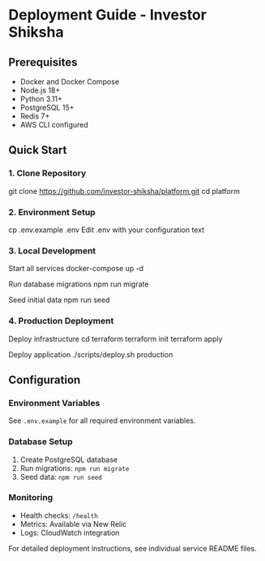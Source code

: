 # Deployment Guide - Investor Shiksha

## Prerequisites
- Docker and Docker Compose
- Node.js 18+
- Python 3.11+
- PostgreSQL 15+
- Redis 7+
- AWS CLI configured

## Quick Start

### 1. Clone Repository
git clone https://github.com/investor-shiksha/platform.git
cd platform

### 2. Environment Setup
cp .env.example .env
Edit .env with your configuration
text

### 3. Local Development
Start all services
docker-compose up -d

Run database migrations
npm run migrate

Seed initial data
npm run seed



### 4. Production Deployment
Deploy infrastructure
cd terraform
terraform init
terraform apply

Deploy application
./scripts/deploy.sh production



## Configuration

### Environment Variables
See `.env.example` for all required environment variables.

### Database Setup
1. Create PostgreSQL database
2. Run migrations: `npm run migrate`
3. Seed data: `npm run seed`

### Monitoring
- Health checks: `/health`
- Metrics: Available via New Relic
- Logs: CloudWatch integration

For detailed deployment instructions, see individual service README files.
